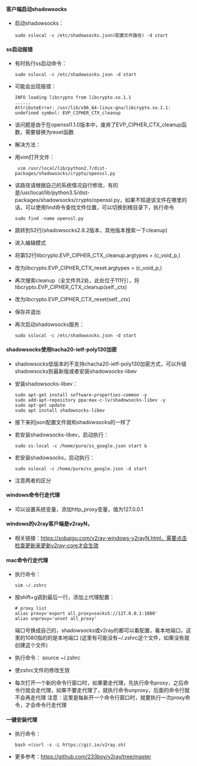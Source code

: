 #### 客户端启动shadowsocks
  - 启动shadowsocks：

        sudo sslocal -c /etc/shadowsocks.json(配置文件路径) -d start


#### ss启动报错
  - 有时执行ss启动命令：

        sudo sslocal -c /etc/shadowsocks.json -d start
  - 可能会出现报错：

        INFO loading libcrypto from libcrypto.so.1.1
        ......
        AttributeError: /usr/lib/x86_64-linux-gnu/libcrypto.so.1.1: undefined symbol: EVP_CIPHER_CTX_cleanup

  - 该问题是由于在openssl1.1.0版本中，废弃了EVP_CIPHER_CTX_cleanup函数，需要替换为reset函数

  - 解决方法：
  - 用vim打开文件：

         vim /usr/local/lib/python2.7/dist-packages/shadowsocks/crypto/openssl.py 
  - 该路径请根据自己的系统情况自行修改，有的是/usr/local/lib/python3.5/dist-packages/shadowsocks/crypto/openssl.py，如果不知道该文件在哪里的话，可以使用find命令查找文件位置，可以切换到根目录下，执行命令

        sudo find -name openssl.py
  - 跳转到52行(shadowsocks2.8.2版本，其他版本搜索一下cleanup)
  - 进入编辑模式
  - 将第52行libcrypto.EVP_CIPHER_CTX_cleanup.argtypes = (c_void_p,) 
  - 改为libcrypto.EVP_CIPHER_CTX_reset.argtypes = (c_void_p,)
  - 再次搜索cleanup（全文件共2处，此处位于111行），将libcrypto.EVP_CIPHER_CTX_cleanup(self._ctx) 
  - 改为libcrypto.EVP_CIPHER_CTX_reset(self._ctx)
  - 保存并退出
  - 再次启动shadowsocks服务：

        sudo sslocal -c /etc/shadowsocks.json -d start


#### shadowsocks使用hacha20-ietf-poly130加密
  - shadowsocks低版本的不支持chacha20-ietf-poly130加密方式，可以升级shadowsocks到最新版或者安装shadowsocks-libev
  - 安装shadowsocks-libev：

        sudo apt-get install software-properties-common -y
        sudo add-apt-repository ppa:max-c-lv/shadowsocks-libev -y
        sudo apt-get update
        sudo apt install shadowsocks-libev
  - 接下来的json配置文件就和shadowsocks的一样了
  - 若安装shadowsocks-libev，启动执行：

        sudo ss-local -c /home/pure/ss_google.json start &
  - 若安装shadowsocks，启动执行：

        sudo sslocal -c /home/pure/ss_google.json -d start
  - 注意两者的区分


#### windows命令行走代理
  - 可以设置系统变量，添加http_proxy变量，值为127.0.0.1


#### windows的v2ray客户端是v2rayN，
  - 相关链接：https://sobaigu.com/v2ray-windows-v2rayN.html，需要点击检查更新来更新v2ray-core才会生效


#### mac命令行走代理
  - 执行命令：
  
        vim ~/.zshrc
  - 按shift+g调到最后一行，添加上代理配置：

        # proxy list
        alias proxy='export all_proxy=socks5://127.0.0.1:1080'
        alias unproxy='unset all_proxy'
    端口号换成自己的，shadowsocks或v2ray的都可以看配置，看本地端口，这里的1080指的的是本地端口
    (这里有可能没有~/.zshrc这个文件，如果没有就创建这个文件)
  - 执行命令：
        source ~/.zshrc
  - 使zshrc文件的修改生效
  - 每次打开一个新的命令行窗口时，如果要走代理，先执行命令proxy，之后命令行就会走代理，如果不要走代理了，就执行命令unproxy，后面的命令行就不会再走代理
    注意：这里是每新开一个命令行窗口时，就要执行一次proxy命令，才会命令行走代理    


#### 一键安装代理
  - 执行命令：
  
        bash <(curl -s -L https://git.io/v2ray.sh)
  - 更多参考：https://github.com/233boy/v2ray/tree/master









































